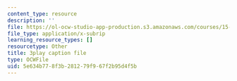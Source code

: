 ```yaml
---
content_type: resource
description: ''
file: https://ol-ocw-studio-app-production.s3.amazonaws.com/courses/15-879-research-seminar-in-system-dynamics-spring-2014/5e634b778f3b281279f967f2b95d4f5b_7xJJU5HDCVE.srt
file_type: application/x-subrip
learning_resource_types: []
resourcetype: Other
title: 3play caption file
type: OCWFile
uid: 5e634b77-8f3b-2812-79f9-67f2b95d4f5b
---
```

